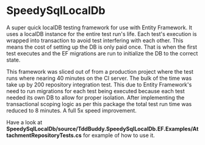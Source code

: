 # SpeedySqlLocalDb

A super quick localDB testing framework for use with Entity Framework. It uses a localDB instance for the entire test run's life. Each test's execution is wrapped into transaction to avoid test interfering with each other. This means the cost of setting up the DB is only paid once. That is when the first test executes and the EF migrations are run to initialize the DB to the correct state.

This framework was sliced out of from a production project where the test runs where nearing 40 minutes on the CI server. The bulk of the time was take up by 200 repository integration test. This due to Entity Framework's need to run migrations for each test being executed because each test needed its own DB to allow for proper isolation. After implementing the transactional scoping logic as per this package the total test run time was reduced to 8 minutes. A full 5x speed improvement.

Have a look at **SpeedySqlLocalDb/source/TddBuddy.SpeedySqlLocalDb.EF.Examples/AttachmentRepositoryTests.cs** for example of how to use it.
